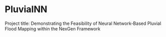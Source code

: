 # PluvialNN
Project title: Demonstrating the Feasibility of Neural Network-Based Pluvial Flood Mapping within the NexGen Framework
